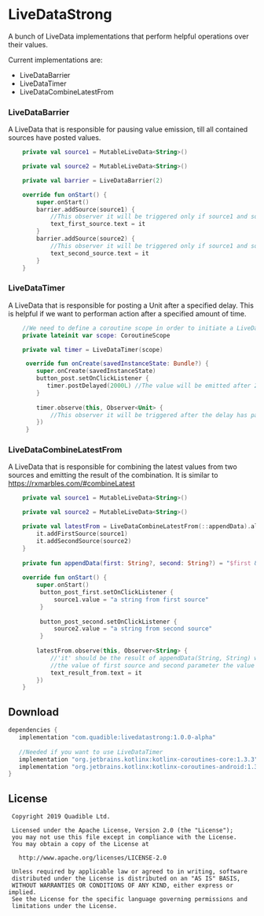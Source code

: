 # LiveDataStrong
A bunch of LiveData implementations that perform helpful operations over their values.

Current implementations are:
- LiveDataBarrier
- LiveDataTimer
- LiveDataCombineLatestFrom

### LiveDataBarrier
A LiveData that is responsible for pausing value emission, till all contained sources have posted 
values.

```kotlin
    private val source1 = MutableLiveData<String>()

    private val source2 = MutableLiveData<String>()

    private val barrier = LiveDataBarrier(2)

    override fun onStart() {
        super.onStart()        
        barrier.addSource(source1) { 
            //This observer it will be triggered only if source1 and source2 have posted a value.
            text_first_source.text = it 
        }
        barrier.addSource(source2) {
            //This observer it will be triggered only if source1 and source2 have posted a value.
            text_second_source.text = it 
        }
    }
```

### LiveDataTimer
A LiveData that is responsible for posting a Unit after a specified delay. This is helpful if we want
to performan action after a specified amount of time.

```kotlin
    //We need to define a coroutine scope in order to initiate a LiveDataTimer
    private lateinit var scope: CoroutineScope

    private val timer = LiveDataTimer(scope)

     override fun onCreate(savedInstanceState: Bundle?) {
        super.onCreate(savedInstanceState)
        button_post.setOnClickListener {
           timer.postDelayed(2000L) //The value will be emitted after 2000 millis
        }
        
        timer.observe(this, Observer<Unit> {
            //This observer it will be triggered after the delay has passed
        })
     }
```

### LiveDataCombineLatestFrom
A LiveData that is responsible for combining the latest values from two sources and emitting the 
result of the combination. It is similar to https://rxmarbles.com/#combineLatest

```kotlin
    private val source1 = MutableLiveData<String>()

    private val source2 = MutableLiveData<String>()

    private val latestFrom = LiveDataCombineLatestFrom(::appendData).also {
        it.addFirstSource(source1)
        it.addSecondSource(source2)
    }
    
    private fun appendData(first: String?, second: String?) = "$first & $second"
    
    override fun onStart() {
        super.onStart()
         button_post_first.setOnClickListener {
             source1.value = "a string from first source"
         }
        
         button_post_second.setOnClickListener {
             source2.value = "a string from second source"
         }
        
        latestFrom.observe(this, Observer<String> {
            //'it' should be the result of appendData(String, String) with first parameter
            //the value of first source and second parameter the value of second source.
            text_result_from.text = it
        })
    }
```

Download
--------

```groovy
dependencies {
   implementation "com.quadible:livedatastrong:1.0.0-alpha"
  
   //Needed if you want to use LiveDataTimer
   implementation "org.jetbrains.kotlinx:kotlinx-coroutines-core:1.3.3"
   implementation "org.jetbrains.kotlinx:kotlinx-coroutines-android:1.3.3"
}
```

## License
```
 Copyright 2019 Quadible Ltd.
 
 Licensed under the Apache License, Version 2.0 (the "License");
 you may not use this file except in compliance with the License.
 You may obtain a copy of the License at
 
   http://www.apache.org/licenses/LICENSE-2.0
 
 Unless required by applicable law or agreed to in writing, software
 distributed under the License is distributed on an "AS IS" BASIS,
 WITHOUT WARRANTIES OR CONDITIONS OF ANY KIND, either express or implied.
 See the License for the specific language governing permissions and
 limitations under the License.
```